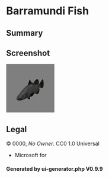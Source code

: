 # Barramundi Fish

## Summary

 

## Screenshot

![screenshot](screenshot/screenshot.jpg)

## Legal

&copy; 0000, _No Owner_. CC0 1.0 Universal
 - Microsoft for 

#### Generated by ui-generator.php V0.9.9